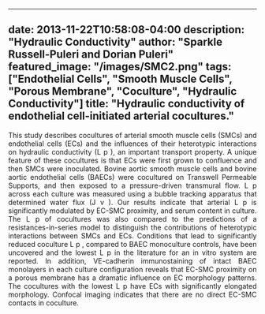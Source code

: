 

---
date: 2013-11-22T10:58:08-04:00
description: "Hydraulic Conductivity"
author: "Sparkle Russell-Puleri and Dorian Puleri"
featured_image: "/images/SMC2.png"
tags: ["Endothelial Cells", "Smooth Muscle Cells", "Porous Membrane", "Coculture", "Hydraulic Conductivity"]
title: "Hydraulic conductivity of endothelial cell-initiated arterial cocultures."
---
<div style="text-align: justify"> 
This study describes cocultures of arterial smooth muscle cells (SMCs) and endothelial cells (ECs) and the influences of their heterotypic interactions on hydraulic conductivity (L p ), an important transport property. A unique feature of these cocultures is that ECs were first grown to confluence and then SMCs were inoculated. Bovine aortic smooth muscle cells and bovine aortic endothelial cells (BAECs) were cocultured on Transwell Permeable Supports, and then exposed to a pressure-driven transmural flow. L p across each culture was measured using a bubble tracking apparatus that determined water flux (J v ). Our results indicate that arterial L p is significantly modulated by EC-SMC proximity, and serum content in culture. The L p of cocultures was also compared to the predictions of a resistances-in-series model to distinguish the contributions of heterotypic interactions between SMCs and ECs. Conditions that lead to significantly reduced coculture L p , compared to BAEC monoculture controls, have been uncovered and the lowest L p in the literature for an in vitro system are reported. In addition, VE-cadherin immunostaining of intact BAEC monolayers in each culture configuration reveals that EC-SMC proximity on a porous membrane has a dramatic influence on EC morphology patterns. The cocultures with the lowest L p have ECs with significantly elongated morphology. Confocal imaging indicates that there are no direct EC-SMC contacts in coculture.</div>